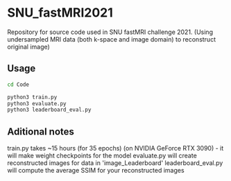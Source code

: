 # SNU_fastMRI2021

Repository for source code used in SNU fastMRI challenge 2021.
(Using undersampled MRI data (both k-space and image domain) to reconstruct original image)

## Usage

```bash
cd Code

python3 train.py
python3 evaluate.py
python3 leaderboard_eval.py
```

## Aditional notes
train.py takes ~15 hours (for 35 epochs) (on NVIDIA GeForce RTX 3090) - it will make weight checkpoints for the model
evaluate.py will create reconstructed images for data in 'image_Leaderboard'
leaderboard_eval.py will compute the average SSIM for your reconstructed images
